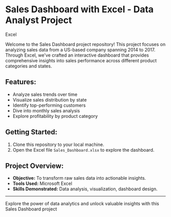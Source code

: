 # Sales Dashboard with Excel - Data Analyst Project 
Excel

Welcome to the Sales Dashboard project repository! This project focuses on analyzing sales data from a US-based company spanning 2014 to 2017. Through Excel, we've crafted an interactive dashboard that provides comprehensive insights into sales performance across different product categories and states.

## Features:
- Analyze sales trends over time
- Visualize sales distribution by state
- Identify top-performing customers
- Dive into monthly sales analysis
- Explore profitability by product category

## Getting Started:
1. Clone this repository to your local machine.
2. Open the Excel file `Sales_Dashboard.xlsx` to explore the dashboard.


## Project Overview:
- **Objective:** To transform raw sales data into actionable insights.
- **Tools Used:** Microsoft Excel
- **Skills Demonstrated:** Data analysis, visualization, dashboard design.

---

Explore the power of data analytics and unlock valuable insights with this Sales Dashboard project
